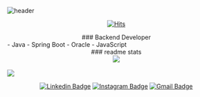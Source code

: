 ![header](https://capsule-render.vercel.app/api?type=waving&color=auto&height=200&section=header&text=HanByul%20Chae&fontSize=40&animation=fadeIn&fontAlignY=38&descAlignY=51&descAlign=62)

<div align=center>
	
 [![Hits](https://hits.seeyoufarm.com/api/count/incr/badge.svg?url=https%3A%2F%2Fgithub.com%2Fzzsza)](https://hits.seeyoufarm.com) 
	
</div>

<div align=center> ### Backend Developer </div>
- Java
- Spring Boot
- Oracle
- JavaScript

<div align=center>
### readme stats
</div>

<div align=center>
  <div>
    <a href="https://github.com/blackhabin">
<img src="https://hits.seeyoufarm.com/api/count/incr/badge.svg?url=https%3A%2F%2Fgithub.com%2Fseondal&count_bg=%23000000&title_bg=%23000000&icon=github.svg&icon_color=%23E7E7E7&title=GitHub&edge_flat=false)"/>
    </a>
  </div>	  
</div>
  
  <br>

<div>
  <img src="https://github-readme-stats.vercel.app/api?username=blackhabin&show_icons=true&theme=gotham">
</div>  

<div align=center>



[![Linkedin Badge](https://img.shields.io/badge/-LinkedIn-blue?style=flat-square&logo=Linkedin&logoColor=white&link=https://www.linkedin.com/in/hanbyulchae7/)](https://www.linkedin.com/in/hanbyulchae7/) 
[![Instagram Badge](https://img.shields.io/badge/-Instagram-dd2a7b?style=flat-square&logo=instagram&logoColor=white&link=https://www.instagram.com/hanbyulchae7/)](https://www.instagram.com/hanbyulchae7/) 
[![Gmail Badge](https://img.shields.io/badge/-Gmail-d14836?style=flat-square&logo=Gmail&logoColor=white&link=mailto:onestar0608@naver.com)](mailto:onestar0608@naver.com)
</div>
